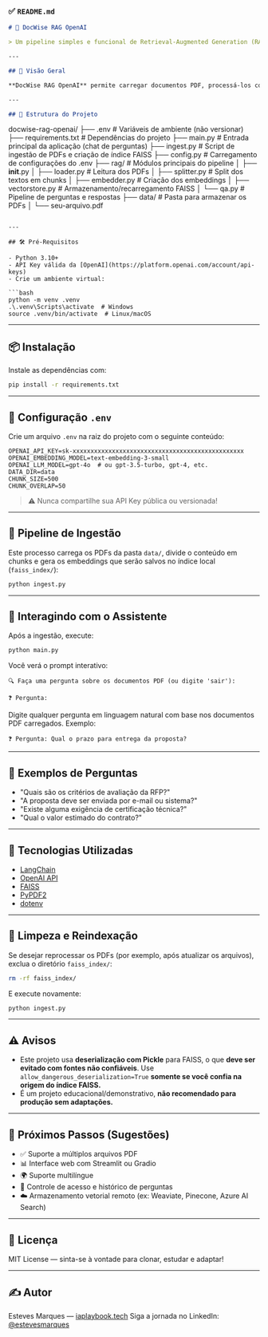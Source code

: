 ### ✅ `README.md`

```markdown
# 📄 DocWise RAG OpenAI

> Um pipeline simples e funcional de Retrieval-Augmented Generation (RAG) para PDFs usando OpenAI, LangChain e FAISS, escrito 100% em Python. Ideal para aprendizado, POCs ou projetos internos.

---

## 🚀 Visão Geral

**DocWise RAG OpenAI** permite carregar documentos PDF, processá-los com chunking, gerar embeddings com a API da OpenAI e armazenar os vetores localmente usando FAISS. A partir disso, você pode fazer perguntas em linguagem natural e obter respostas baseadas no conteúdo dos documentos.

---

## 📁 Estrutura do Projeto

```

docwise-rag-openai/
├── .env                      # Variáveis de ambiente (não versionar)
├── requirements.txt          # Dependências do projeto
├── main.py                   # Entrada principal da aplicação (chat de perguntas)
├── ingest.py                 # Script de ingestão de PDFs e criação de índice FAISS
├── config.py                 # Carregamento de configurações do .env
├── rag/                      # Módulos principais do pipeline
│   ├── **init**.py
│   ├── loader.py             # Leitura dos PDFs
│   ├── splitter.py           # Split dos textos em chunks
│   ├── embedder.py           # Criação dos embeddings
│   ├── vectorstore.py        # Armazenamento/recarregamento FAISS
│   └── qa.py                 # Pipeline de perguntas e respostas
├── data/                     # Pasta para armazenar os PDFs
│   └── seu-arquivo.pdf

````

---

## 🛠️ Pré-Requisitos

- Python 3.10+
- API Key válida da [OpenAI](https://platform.openai.com/account/api-keys)
- Crie um ambiente virtual:

```bash
python -m venv .venv
.\.venv\Scripts\activate  # Windows
source .venv/bin/activate  # Linux/macOS
````

---

## 📦 Instalação

Instale as dependências com:

```bash
pip install -r requirements.txt
```

---

## 🔐 Configuração `.env`

Crie um arquivo `.env` na raiz do projeto com o seguinte conteúdo:

```env
OPENAI_API_KEY=sk-xxxxxxxxxxxxxxxxxxxxxxxxxxxxxxxxxxxxxxxxxxxxxxxx
OPENAI_EMBEDDING_MODEL=text-embedding-3-small
OPENAI_LLM_MODEL=gpt-4o  # ou gpt-3.5-turbo, gpt-4, etc.
DATA_DIR=data
CHUNK_SIZE=500
CHUNK_OVERLAP=50
```

> ⚠️ Nunca compartilhe sua API Key pública ou versionada!

---

## 🧠 Pipeline de Ingestão

Este processo carrega os PDFs da pasta `data/`, divide o conteúdo em chunks e gera os embeddings que serão salvos no índice local (`faiss_index/`):

```bash
python ingest.py
```

---

## 💬 Interagindo com o Assistente

Após a ingestão, execute:

```bash
python main.py
```

Você verá o prompt interativo:

```
🔍 Faça uma pergunta sobre os documentos PDF (ou digite 'sair'):

❓ Pergunta:
```

Digite qualquer pergunta em linguagem natural com base nos documentos PDF carregados. Exemplo:

```
❓ Pergunta: Qual o prazo para entrega da proposta?
```

---

## 🧪 Exemplos de Perguntas

* "Quais são os critérios de avaliação da RFP?"
* "A proposta deve ser enviada por e-mail ou sistema?"
* "Existe alguma exigência de certificação técnica?"
* "Qual o valor estimado do contrato?"

---

## 🧰 Tecnologias Utilizadas

* [LangChain](https://python.langchain.com/)
* [OpenAI API](https://platform.openai.com/)
* [FAISS](https://github.com/facebookresearch/faiss)
* [PyPDF2](https://github.com/py-pdf/PyPDF2)
* [dotenv](https://pypi.org/project/python-dotenv/)

---

## 🧼 Limpeza e Reindexação

Se desejar reprocessar os PDFs (por exemplo, após atualizar os arquivos), exclua o diretório `faiss_index/`:

```bash
rm -rf faiss_index/
```

E execute novamente:

```bash
python ingest.py
```

---

## ⚠️ Avisos

* Este projeto usa **deserialização com Pickle** para FAISS, o que **deve ser evitado com fontes não confiáveis**. Use `allow_dangerous_deserialization=True` **somente se você confia na origem do índice FAISS.**
* É um projeto educacional/demonstrativo, **não recomendado para produção sem adaptações.**

---

## 🧭 Próximos Passos (Sugestões)

* ✅ Suporte a múltiplos arquivos PDF
* 📊 Interface web com Streamlit ou Gradio
* 🌍 Suporte multilíngue
* 🔐 Controle de acesso e histórico de perguntas
* ☁️ Armazenamento vetorial remoto (ex: Weaviate, Pinecone, Azure AI Search)

---

## 📖 Licença

MIT License — sinta-se à vontade para clonar, estudar e adaptar!

---

## ✍️ Autor

Esteves Marques — [iaplaybook.tech](https://iaplaybook.tech)
Siga a jornada no LinkedIn: [@estevesmarques](https://linkedin.com/in/estevesmarques)